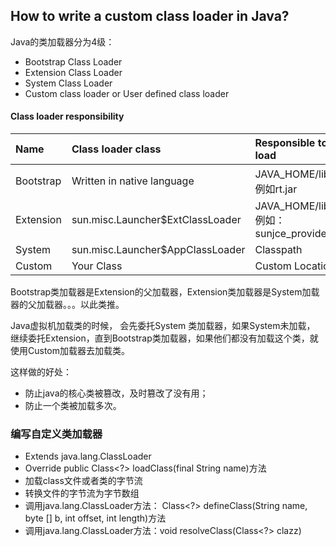 ##  How to write a custom class loader in Java?

Java的类加载器分为4级：

-   Bootstrap Class Loader
-   Extension Class Loader
-   System Class Loader
-   Custom class loader or User defined class loader



#### Class loader responsibility

| Name      | Class loader class               | Responsible to load                          | Level |
| :-------- | :------------------------------- | :------------------------------------------- | :---- |
| Bootstrap | Written in native language       | JAVA_HOME/lib， 例如rt.jar                   | 1     |
| Extension | sun.misc.Launcher$ExtClassLoader | JAVA_HOME/lib/ext, 例如：sunjce_provider.jar | 2     |
| System    | sun.misc.Launcher$AppClassLoader | Classpath                                    | 3     |
| Custom    | Your Class                       | Custom Location                              | 4     |

Bootstrap类加载器是Extension的父加载器，Extension类加载器是System加载器的父加载器。。。以此类推。

Java虚拟机加载类的时候， 会先委托System 类加载器，如果System未加载， 继续委托Extension，直到Bootstrap类加载器，如果他们都没有加载这个类，就使用Custom加载器去加载类。

这样做的好处：

-   防止java的核心类被篡改，及时篡改了没有用；
-   防止一个类被加载多次。



### 编写自定义类加载器

-   Extends java.lang.ClassLoader
-   Override public Class<?> loadClass(final String name)方法
-   加载class文件或者类的字节流
-   转换文件的字节流为字节数组
-   调用java.lang.ClassLoader方法： Class<?> defineClass(String name, byte [] b, int offset, int length)方法
-   调用java.lang.ClassLoader方法：void resolveClass(Class<?> clazz) 

